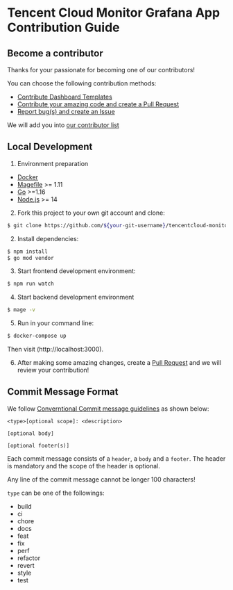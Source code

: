 # Tencent Cloud Monitor Grafana App Contribution Guide

## Become a contributor

Thanks for your passionate for becoming one of our contributors!

You can choose the following contribution methods:

- [Contribute Dashboard Templates](https://github.com/TencentCloud/tencentcloud-monitor-grafana-app/tree/master/src/dashboards)
- [Contribute your amazing code and create a Pull Request](https://github.com/TencentCloud/tencentcloud-monitor-grafana-app/pulls)
- [Report bug(s) and create an Issue](https://github.com/TencentCloud/tencentcloud-monitor-grafana-app/issues/new/choose)

We will add you into [our contributor list](https://github.com/TencentCloud/tencentcloud-monitor-grafana-app#%E8%B4%A1%E7%8C%AE%E8%80%85-)

## Local Development

1. Environment preparation
- [Docker](https://docs.docker.com/get-docker/)
- [Magefile](https://magefile.org/) >= 1.11
- [Go](https://golang.org/dl/) >=1.16
- [Node.js](https://nodejs.org/en/download/) >= 14

2. Fork this project to your own git account and clone:
```bash
$ git clone https://github.com/${your-git-username}/tencentcloud-monitor-grafana-app.git
```

2. Install dependencies:
```bash
$ npm install
$ go mod vendor
```

3. Start frontend development environment:
```bash
$ npm run watch
```

4. Start backend development environment
```bash
$ mage -v
```

5. Run in your command line:

```bash
$ docker-compose up
```
Then visit (http://localhost:3000).

6. After making some amazing changes, create a [Pull Request](https://github.com/TencentCloud/tencentcloud-monitor-grafana-app/pulls) and we will review your contribution!

## Commit Message Format

We follow [Converntional Commit message guidelines](https://conventionalcommits.org/) as shown below:

```
<type>[optional scope]: <description>

[optional body]

[optional footer(s)]
```

Each commit message consists of a `header`, a `body` and a `footer`. The header is mandatory and the scope of the header is optional.

Any line of the commit message cannot be longer 100 characters!

`type` can be one of the followings:

- build
- ci
- chore
- docs
- feat
- fix
- perf
- refactor
- revert
- style
- test
